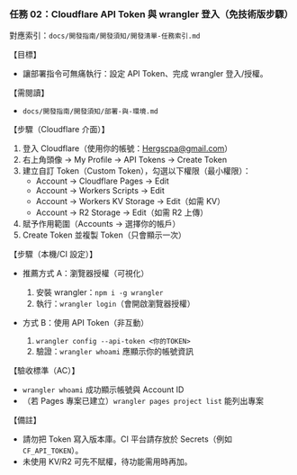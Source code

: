### 任務 02：Cloudflare API Token 與 wrangler 登入（免技術版步驟）

對應索引：`docs/開發指南/開發須知/開發清單-任務索引.md`

【目標】
- 讓部署指令可無痛執行：設定 API Token、完成 wrangler 登入/授權。

【需閱讀】
- `docs/開發指南/開發須知/部署-與-環境.md`

【步驟（Cloudflare 介面）】
1) 登入 Cloudflare（使用你的帳號：Hergscpa@gmail.com）
2) 右上角頭像 → My Profile → API Tokens → Create Token
3) 建立自訂 Token（Custom Token），勾選以下權限（最小權限）：
   - Account → Cloudflare Pages → Edit
   - Account → Workers Scripts → Edit
   - Account → Workers KV Storage → Edit（如需 KV）
   - Account → R2 Storage → Edit（如需 R2 上傳）
4) 賦予作用範圍（Accounts → 選擇你的帳戶）
5) Create Token 並複製 Token（只會顯示一次）

【步驟（本機/CI 設定）】
- 推薦方式 A：瀏覽器授權（可視化）
  1) 安裝 wrangler：`npm i -g wrangler`
  2) 執行：`wrangler login`（會開啟瀏覽器授權）

- 方式 B：使用 API Token（非互動）
  1) `wrangler config --api-token <你的TOKEN>`
  2) 驗證：`wrangler whoami` 應顯示你的帳號資訊

【驗收標準（AC）】
- `wrangler whoami` 成功顯示帳號與 Account ID
- （若 Pages 專案已建立）`wrangler pages project list` 能列出專案

【備註】
- 請勿把 Token 寫入版本庫。CI 平台請存放於 Secrets（例如 `CF_API_TOKEN`）。
- 未使用 KV/R2 可先不賦權，待功能需用時再加。


